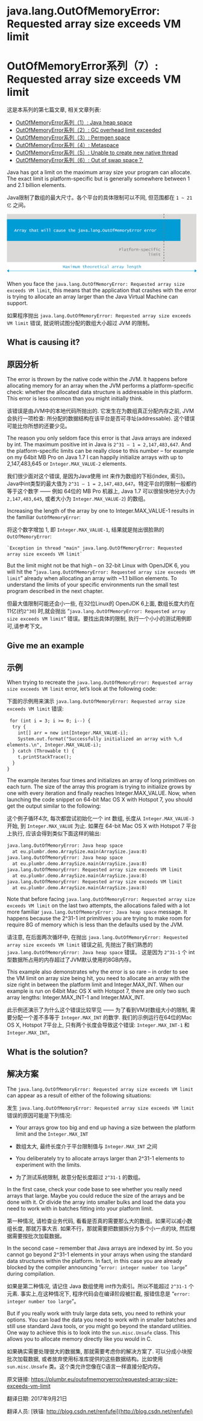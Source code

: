 # java.lang.OutOfMemoryError: Requested array size exceeds VM limit

# OutOfMemoryError系列（7）: Requested array size exceeds VM limit



这是本系列的第七篇文章, 相关文章列表:

- [OutOfMemoryError系列（1）: Java heap space](http://blog.csdn.net/renfufei/article/details/76350794)
- [OutOfMemoryError系列（2）: GC overhead limit exceeded](http://blog.csdn.net/renfufei/article/details/77585294)
- [OutOfMemoryError系列（3）: Permgen space](http://blog.csdn.net/renfufei/article/details/77994177)
- [OutOfMemoryError系列（4）: Metaspace](http://blog.csdn.net/renfufei/article/details/78061354)
- [OutOfMemoryError系列（5）: Unable to create new native thread](http://blog.csdn.net/renfufei/article/details/78088553)
- [OutOfMemoryError系列（6）: Out of swap space？](http://blog.csdn.net/renfufei/article/details/78136638)



Java has got a limit on the maximum array size your program can allocate. The exact limit is platform-specific but is generally somewhere between 1 and 2.1 billion elements.

Java限制了数组的最大尺寸。各个平台的具体限制可以不同, 但范围都在 `1 ~ 21亿` 之间。


![outofmemoryerror](./07_01_array-size-exceeds-vm-limit.png)



When you face the `java.lang.OutOfMemoryError: Requested array size exceeds VM limit`, this means that the application that crashes with the error is trying to allocate an array larger than the Java Virtual Machine can support.

如果程序抛出 `java.lang.OutOfMemoryError: Requested array size exceeds VM limit` 错误, 就说明试图分配的数组大小超过 JVM 的限制。

## What is causing it?

## 原因分析

The error is thrown by the native code within the JVM. It happens before allocating memory for an array when the JVM performs a platform-specific check: whether the allocated data structure is addressable in this platform. This error is less common than you might initially think.

该错误是由JVM中的本地代码所抛出的. 它发生在为数组真正分配内存之前, JVM会执行一项检查: 所分配的数据结构在该平台是否可寻址(addressable). 这个错误可能比你所想的还要少见。

The reason you only seldom face this error is that Java arrays are indexed by int. The maximum positive int in Java is `2^31 – 1 = 2,147,483,647`. And the platform-specific limits can be really close to this number – for example on my 64bit MB Pro on Java 1.7 I can happily initialize arrays with up to 2,147,483,645 or `Integer.MAX_VALUE-2` elements.

我们很少面对这个错误, 是因为Java使用 int 来作为数组的下标(index, 索引)。Java中int类型的最大值为 `2^31 – 1 = 2,147,483,647`。特定平台的限制一般都约等于这个数字 —— 例如 64位的 MB Pro 机器上, Java 1.7 可以很愉快地分大小为 `2,147,483,645`, 或者大小为 `Integer.MAX_VALUE-2`) 的数组。

Increasing the length of the array by one to Integer.MAX_VALUE-1 results in the familiar `OutOfMemoryError`:

将这个数字增加 1, 即 `Integer.MAX_VALUE-1`, 结果就是抛出很脸熟的 `OutOfMemoryError`:

```
`Exception in thread "main" java.lang.OutOfMemoryError: Requested array size exceeds VM limit`
```



But the limit might not be that high – on 32-bit Linux with OpenJDK 6, you will hit the “`java.lang.OutOfMemoryError: Requested array size exceeds VM limit`” already when allocating an array with ~1.1 billion elements. To understand the limits of your specific environments run the small test program described in the next chapter.

但最大值限制可能还会小一些, 在32位Linux的 OpenJDK 6上面, 数组长度大约在 11亿(约`2^30`) 时,就会抛出 “`java.lang.OutOfMemoryError: Requested array size exceeds VM limit`“ 错误。要找出具体的限制, 执行一个小小的测试用例即可,请参考下文。

## Give me an example

## 示例

When trying to recreate the `java.lang.OutOfMemoryError: Requested array size exceeds VM limit` error, let’s look at the following code:

下面的示例用来演示 `java.lang.OutOfMemoryError: Requested array size exceeds VM limit` 错误:

```
 for (int i = 3; i >= 0; i--) {
  try {
    int[] arr = new int[Integer.MAX_VALUE-i];
    System.out.format("Successfully initialized an array with %,d elements.\n", Integer.MAX_VALUE-i);
  } catch (Throwable t) {
    t.printStackTrace();
  }
}

```



The example iterates four times and initializes an array of long primitives on each turn. The size of the array this program is trying to initialize grows by one with every iteration and finally reaches Integer.MAX_VALUE. Now, when launching the code snippet on 64-bit Mac OS X with Hotspot 7, you should get the output similar to the following:

这个例子循环4次, 每次都尝试初始化一个 int 数组, 长度从 `Integer.MAX_VALUE-3` 开始, 到 `Integer.MAX_VALUE` 为止. 如果在 64-bit Mac OS X with Hotspot 7 平台上执行, 应该会得到类似下面这样的输出:

```
java.lang.OutOfMemoryError: Java heap space
  at eu.plumbr.demo.ArraySize.main(ArraySize.java:8)
java.lang.OutOfMemoryError: Java heap space
  at eu.plumbr.demo.ArraySize.main(ArraySize.java:8)
java.lang.OutOfMemoryError: Requested array size exceeds VM limit
  at eu.plumbr.demo.ArraySize.main(ArraySize.java:8)
java.lang.OutOfMemoryError: Requested array size exceeds VM limit
  at eu.plumbr.demo.ArraySize.main(ArraySize.java:8)
```



Note that before facing `java.lang.OutOfMemoryError: Requested array size exceeds VM limit` on the last two attempts, the allocations failed with a lot more familiar `java.lang.OutOfMemoryError: Java heap space` message. It happens because the 2^31-1 int primitives you are trying to make room for require 8G of memory which is less than the defaults used by the JVM.

请注意, 在后面两次循环中, 在抛出 `java.lang.OutOfMemoryError: Requested array size exceeds VM limit` 错误之前, 先抛出了我们熟悉的 `java.lang.OutOfMemoryError: Java heap space` 错误。 这是因为 `2^31-1` 个 int 型数据所占用的内存超过了JVM默认使用的8GB内存。

This example also demonstrates why the error is so rare – in order to see the VM limit on array size being hit, you need to allocate an array with the size right in between the platform limit and Integer.MAX_INT. When our example is run on 64bit Mac OS X with Hotspot 7, there are only two such array lengths: Integer.MAX_INT-1 and Integer.MAX_INT.

此示例还演示了为什么这个错误比较罕见 —— 为了看到VM对数组大小的限制, 需要分配一个差不多等于 `Integer.MAX_INT` 的数字. 我们的示例运行在64位的Mac OS X, Hotspot 7平台上, 只有两个长度会导致这个错误: `Integer.MAX_INT-1` 和 `Integer.MAX_INT`。

## What is the solution?

## 解决方案

The `java.lang.OutOfMemoryError: Requested array size exceeds VM limit` can appear as a result of either of the following situations:

发生 `java.lang.OutOfMemoryError: Requested array size exceeds VM limit` 错误的原因可能是下列情况:

*   Your arrays grow too big and end up having a size between the platform limit and the `Integer.MAX_INT`

*   数组太大, 最终长度介于平台限制值与 `Integer.MAX_INT` 之间

*   You deliberately try to allocate arrays larger than 2^31-1 elements to experiment with the limits.

*   为了测试系统限制, 故意分配长度超过 `2^31-1` 的数组。

In the first case, check your code base to see whether you really need arrays that large. Maybe you could reduce the size of the arrays and be done with it. Or divide the array into smaller bulks and load the data you need to work with in batches fitting into your platform limit.

第一种情况, 请检查业务代码, 看看是否真的需要那么大的数组。如果可以减小数组长度, 那就万事大吉. 如果不行，那就需要把数据拆分为多个小一点的块, 然后根据需要按批次加载数据。

In the second case – remember that Java arrays are indexed by int. So you cannot go beyond 2^31-1 elements in your arrays when using the standard data structures within the platform. In fact, in this case you are already blocked by the compiler announcing “`error: integer number too large`” during compilation.

如果是第二种情况, 请记住 Java 数组使用 int作为索引。所以不能超过 ` 2^31-1 ` 个元素. 事实上,在这种情况下, 程序代码会在编译阶段被拦截, 报错信息是 “`error: integer number too large`”。

But if you really work with truly large data sets, you need to rethink your options. You can load the data you need to work with in smaller batches and still use standard Java tools, or you might go beyond the standard utilities. One way to achieve this is to look into the `sun.misc.Unsafe` class. This allows you to allocate memory directly like you would in C.

如果确实需要处理很大的数据集, 那就需要考虑你的解决方案了. 可以分成小块按批次加载数据, 或者放弃使用标准库提供的这些数据结构。比如使用 `sun.misc.Unsafe` 类。这个类允许您像在C语言一样直接分配内存。



原文链接: <https://plumbr.eu/outofmemoryerror/requested-array-size-exceeds-vm-limit>

翻译日期: 2017年9月21日

翻译人员: [铁锚: http://blog.csdn.net/renfufei](http://blog.csdn.net/renfufei)

